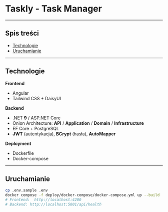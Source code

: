 # Taskly - **Task Manager**

---

## Spis treści
- [Technologie](#technologie)
- [Uruchamianie](#uruchamianie)
---

## Technologie

**Frontend**
- Angular
- Tailwind CSS + DaisyUI

**Backend**
- .NET **9** / ASP.NET Core
- Onion Architecture: **API** / **Application** / **Domain** / **Infrastructure**
- EF Core + PostgreSQL
- **JWT** (autentykacja), **BCrypt** (hasła), **AutoMapper**

**Deployment**
- Dockerfile
- Docker-compose

---

## Uruchamianie

```bash
cp .env.sample .env
docker compose -f deploy/docker-compose/docker-compose.yml up --build
# Frontend:  http://localhost:4200
# Backend: http://localhost:5001/api/health
```

